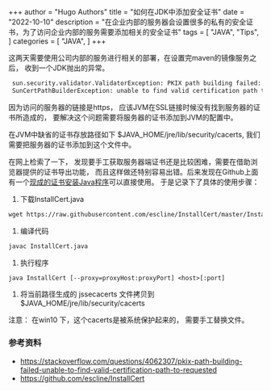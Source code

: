 +++
author = "Hugo Authors"
title = "如何在JDK中添加安全证书"
date = "2022-10-10"
description = "在企业内部的服务器会设置很多的私有的安全证书，为了访问企业内部的服务需要添加相关的安全证书"
tags = [
    "JAVA",
    "Tips", 
]
categories = [
    "JAVA",
]
+++

这两天需要使用公司内部的服务进行相关的部署，在设置完maven的镜像服务之后， 收到一个JDK抛出的异常。

``` txt
 sun.security.validator.ValidatorException: PKIX path building failed: sun.security.provider.certpath.
 SunCertPathBuilderException: unable to find valid certification path to requested target

```

因为访问的服务器的链接是https， 应该JVM在SSL链接时候没有找到服务器的证书所造成的， 要解决这个问题需要将服务器的证书添加到JVM的配置中。 

在JVM中缺省的证书存放路径如下 $JAVA_HOME/jre/lib/security/cacerts, 我们需要把服务器的证书添加到这个文件中。

在网上检索了一下， 发现要手工获取服务器端证书还是比较困难，需要在借助浏览器提供的证书导出功能， 而且这样做还特别容易出错。后来发现在Github上面有一个[现成的证书安装Java程序](https://github.com/escline/InstallCert)可以直接使用。 于是记录下了具体的使用步骤：

1. 下载InstallCert.java

``` txt
wget https://raw.githubusercontent.com/escline/InstallCert/master/InstallCert.java
```

1. 编译代码

``` txt
javac InstallCert.java
```

1. 执行程序

``` txt
java InstallCert [--proxy=proxyHost:proxyPort] <host>[:port] 
```

1. 将当前路径生成的 jssecacerts 文件拷贝到 $JAVA_HOME/jre/lib/security/cacerts

注意： 在win10 下，这个cacerts是被系统保护起来的， 需要手工替换文件。

### 参考资料

* https://stackoverflow.com/questions/4062307/pkix-path-building-failed-unable-to-find-valid-certification-path-to-requested
* https://github.com/escline/InstallCert
  